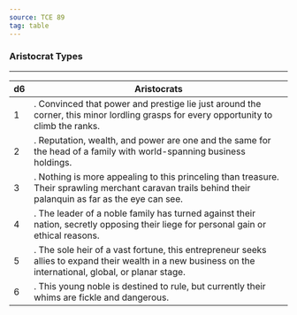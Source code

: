 ```yaml
---
source: TCE 89
tag: table
---
```


### Aristocrat Types
---
|d6|Aristocrats|
|----|------------|
|1|. Convinced that power and prestige lie just around the corner, this minor lordling grasps for every opportunity to climb the ranks.|
|2|. Reputation, wealth, and power are one and the same for the head of a family with world-spanning business holdings.|
|3|. Nothing is more appealing to this princeling than treasure. Their sprawling merchant caravan trails behind their palanquin as far as the eye can see.|
|4|. The leader of a noble family has turned against their nation, secretly opposing their liege for personal gain or ethical reasons.|
|5|. The sole heir of a vast fortune, this entrepreneur seeks allies to expand their wealth in a new business on the international, global, or planar stage.|
|6|. This young noble is destined to rule, but currently their whims are fickle and dangerous.|
